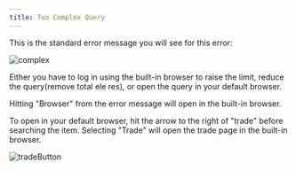 ```yaml
---
title: Too Complex Query
---
```


This is the standard error message you will see for this error:

![complex](/reference-images/complex.png)

Either you have to log in using the built-in browser to raise the limit, reduce the query(remove total ele res), or open the query in your default browser.

Hitting "Browser" from the error message will open in the built-in browser.

To open in your default browser, hit the arrow to the right of "trade" before searching the item. Selecting "Trade" will open the trade page in the built-in browser.

![tradeButton](/reference-images/tradeButton.png)
